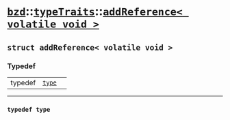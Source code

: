 # [`bzd`](../../../index.md)::[`typeTraits`](../../index.md)::[`addReference< volatile void >`](../index.md)

## `struct addReference< volatile void >`

### Typedef
||||
|---:|:---|:---|
|typedef|[`type`](.)||
------
### `typedef type`


